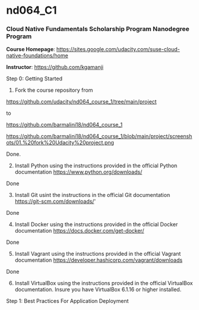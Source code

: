 # nd064_C1
### Cloud Native Fundamentals Scholarship Program Nanodegree Program

**Course Homepage**: https://sites.google.com/udacity.com/suse-cloud-native-foundations/home

**Instructor**: https://github.com/kgamanji

Step 0: Getting Started

1. Fork the course repository from

https://github.com/udacity/nd064_course_1/tree/main/project

to

https://github.com/barmalini18/nd064_course_1

https://github.com/barmalini18/nd064_course_1/blob/main/project/screenshots/01.%20fork%20Udacity%20project.png

Done.

2. Install Python using the instructions provided in the official Python documentation
https://www.python.org/downloads/

Done

3. Install Git usint the instructions in the official Git documentation
https://git-scm.com/downloads/'

Done

4. Install Docker using the instructions provided in the official Docker documentation
https://docs.docker.com/get-docker/

Done

5. Install Vagrant using the instructions provided in the official Vagrant documentation
https://developer.hashicorp.com/vagrant/downloads

Done

6. Install VirtualBox using the instructions provided in the official VirtualBox documentation. 
Insure you have VirtualBox 6.1.16 or higher installed.




Step 1: Best Practices For Application Deployment

